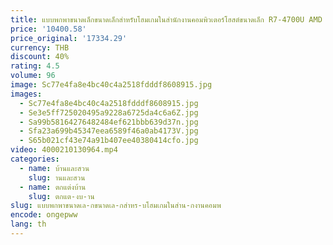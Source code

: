 ```yaml
---
title: แบบพกพาขนาดเล็กขนาดเล็กสำหรับโฮมเกมในสำนักงานคอมพิวเตอร์โฮสต์ขนาดเล็ก R7-4700U AMD
price: '10400.58'
price_original: '17334.29'
currency: THB
discount: 40%
rating: 4.5
volume: 96
image: Sc77e4fa8e4bc40c4a2518fdddf8608915.jpg
images:
  - Sc77e4fa8e4bc40c4a2518fdddf8608915.jpg
  - Se3e5ff725020495a9228a6725da4c6a6Z.jpg
  - Sa99b58164276482484ef621bbb639d37n.jpg
  - Sfa23a699b45347eea6589f46a0ab4173V.jpg
  - S65b021cf43e74a91b407ee40380414cfo.jpg
video: 4000210130964.mp4
categories:
  - name: บ้านและสวน
    slug: านและสวน
  - name: ตกแต่งบ้าน
    slug: ตกแต-งบ-าน
slug: แบบพกพาขนาดเล-กขนาดเล-กสำหร-บโฮมเกมในสำน-กงานคอมพ
encode: ongepww
lang: th
---
```

  